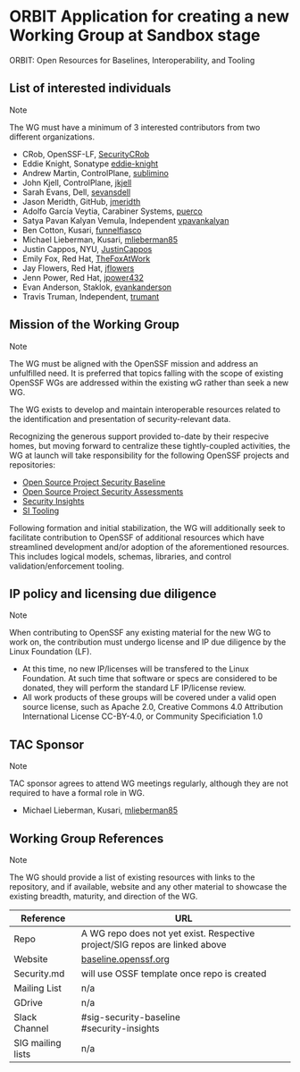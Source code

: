 # ORBIT Application for creating a new Working Group at Sandbox stage

ORBIT: Open Resources for Baselines, Interoperability, and Tooling

## List of interested individuals

> [!NOTE]
> The WG must have a minimum of 3 interested contributors from two different organizations.

- CRob, OpenSSF-LF, [SecurityCRob](https://github.com/SecurityCRob)
- Eddie Knight, Sonatype [eddie-knight](https://github.com/eddie-knight)
- Andrew Martin, ControlPlane, [sublimino](https://github.com/sublimino)
- John Kjell, ControlPlane, [jkjell](https://github.com/jkjell)
- Sarah Evans, Dell, [sevansdell](https://github.com/sevansdell)
- Jason Meridth, GitHub, [jmeridth](https://github.com/jmeridth)
- Adolfo García Veytia, Carabiner Systems, [puerco](https://github.com/puerco)
- Satya Pavan Kalyan Vemula, Independent [vpavankalyan](https://github.comvpavankalyan)
- Ben Cotton, Kusari, [funnelfiasco](https://github.com/funnelfiasco)
- Michael Lieberman, Kusari, [mlieberman85](https://github.com/mlieberman85)
- Justin Cappos, NYU, [JustinCappos](https://github.com/JustinCappos)
- Emily Fox, Red Hat, [TheFoxAtWork](https://github.com/TheFoxAtWork)
- Jay Flowers, Red Hat, [jflowers](https://github.com/jflowers)
- Jenn Power, Red Hat, [jpower432](https://github.com/jpower432)
- Evan Anderson, Staklok, [evankanderson](https://github.com/evankanderson)
- Travis Truman, Independent, [trumant](https://github.com/trumant)

## Mission of the Working Group

> [!NOTE]
> The WG must be aligned with the OpenSSF mission and address an unfulfilled need. It is preferred that topics falling with the scope of existing OpenSSF WGs are addressed within the existing wG rather than seek a new WG.

The WG exists to develop and maintain interoperable resources related to the identification and presentation of security-relevant data.

Recognizing the generous support provided to-date by their respecive homes, but moving forward to centralize these tightly-coupled activities, the WG at launch will take responsibility for the following OpenSSF projects and repositories:

- [Open Source Project Security Baseline](https://github.com/ossf/security-baseline)
- [Open Source Project Security Assessments](https://github.com/ossf/security-assessments)
- [Security Insights](https://github.com/ossf/security-insights-spec)
- [SI Tooling](https://github.com/ossf/si-tooling)

Following formation and initial stabilization, the WG will additionally seek to facilitate contribution to OpenSSF of additional resources which have streamlined development and/or adoption of the aforementioned resources. This includes logical models, schemas, libraries, and control validation/enforcement tooling.

## IP policy and licensing due diligence

> [!NOTE]
> When contributing to OpenSSF any existing material for the new WG to work on, the contribution must undergo license and IP due diligence by the Linux Foundation (LF).

- At this time, no new IP/licenses will be transfered to the Linux Foundation.  At such time that software or specs are considered to be donated, they will perform the standard LF IP/license review.
- All work products of these groups will be covered under a valid open source license, such as Apache 2.0, Creative Commons 4.0 Attribution International License CC-BY-4.0, or Community Specificiation 1.0

## TAC Sponsor

> [!NOTE]
> TAC sponsor agrees to attend WG meetings regularly, although they are not required to have a formal role in WG.

- Michael Lieberman, Kusari, [mlieberman85](https://github.com/mlieberman85)

## Working Group References

> [!NOTE]
> The WG should provide a list of existing resources with links to the repository, and if available, website and any other material to showcase the existing breadth, maturity, and direction of the WG.

| Reference           | URL |
|---------------------|-----|
| Repo                | A WG repo does not yet exist. Respective project/SIG repos are linked above |
| Website             | [baseline.openssf.org](https://baseline.openssf.org) |
| Security.md         | will use OSSF template once repo is created |
| Mailing List        | n/a |
| GDrive              | n/a |
| Slack Channel       | #sig-security-baseline</br>#security-insights |
| SIG mailing lists   | n/a |

